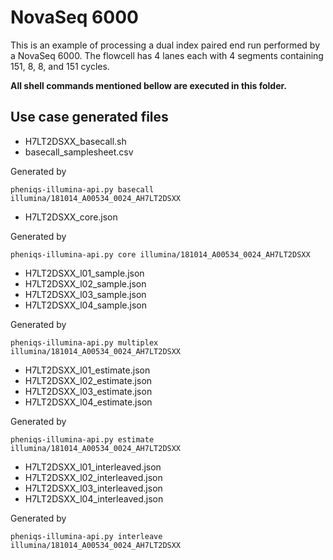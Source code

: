 <!--
    Pheniqs : PHilology ENcoder wIth Quality Statistics
    Copyright (C) 2018  Lior Galanti
    NYU Center for Genetics and System Biology

    Author: Lior Galanti <lior.galanti@nyu.edu>

    This program is free software: you can redistribute it and/or modify
    it under the terms of the GNU Affero General Public License as
    published by the Free Software Foundation, either version 3 of the
    License, or (at your option) any later version.

    This program is distributed in the hope that it will be useful,
    but WITHOUT ANY WARRANTY; without even the implied warranty of
    MERCHANTABILITY or FITNESS FOR A PARTICULAR PURPOSE.  See the
    GNU Affero General Public License for more details.

    You should have received a copy of the GNU Affero General Public License
    along with this program.  If not, see <http://www.gnu.org/licenses/>.
-->

# NovaSeq 6000

This is an example of processing a dual index paired end run performed by a NovaSeq 6000.
The flowcell has 4 lanes each with 4 segments containing 151, 8, 8, and 151 cycles.

**All shell commands mentioned bellow are executed in this folder.**

## Use case generated files

 * H7LT2DSXX_basecall.sh
 * basecall_samplesheet.csv

 Generated by

```
pheniqs-illumina-api.py basecall illumina/181014_A00534_0024_AH7LT2DSXX
```

 * H7LT2DSXX_core.json

 Generated by

```
pheniqs-illumina-api.py core illumina/181014_A00534_0024_AH7LT2DSXX
```

 * H7LT2DSXX_l01_sample.json
 * H7LT2DSXX_l02_sample.json
 * H7LT2DSXX_l03_sample.json
 * H7LT2DSXX_l04_sample.json

 Generated by

```
pheniqs-illumina-api.py multiplex illumina/181014_A00534_0024_AH7LT2DSXX
```

 * H7LT2DSXX_l01_estimate.json
 * H7LT2DSXX_l02_estimate.json
 * H7LT2DSXX_l03_estimate.json
 * H7LT2DSXX_l04_estimate.json

 Generated by

```
pheniqs-illumina-api.py estimate illumina/181014_A00534_0024_AH7LT2DSXX
```

* H7LT2DSXX_l01_interleaved.json
* H7LT2DSXX_l02_interleaved.json
* H7LT2DSXX_l03_interleaved.json
* H7LT2DSXX_l04_interleaved.json

Generated by

```
pheniqs-illumina-api.py interleave illumina/181014_A00534_0024_AH7LT2DSXX
```
